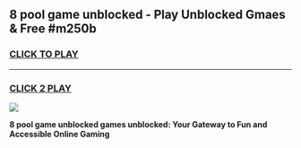 
## 8 pool game unblocked - Play Unblocked Gmaes & Free #m250b
<h3>
<a href="https://news.freeplayer.one?title=8_pool_game_unblocked&ref=26F">CLICK TO PLAY</a></h3>
<hr>

<h3>
<a href="https://news.freeplayer.one?title=8_pool_game_unblocked&ref=26F">CLICK 2 PLAY</a>
  
</h3>

<a href="https://news.freeplayer.one?title=8_pool_game_unblocked&ref=26F/"><img src="https://clearcache.store/games.png"></a>


**8 pool game unblocked games unblocked: Your Gateway to Fun and Accessible Online Gaming**

